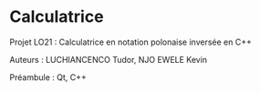 Calculatrice
============

Projet LO21 : Calculatrice en notation polonaise inversée en C++

Auteurs : LUCHIANCENCO Tudor, NJO EWELE Kevin

Préambule : Qt, C++
